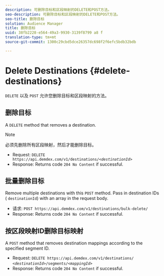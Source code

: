 ```yaml
---
description: 可删除目标和区段映射的DELETE和POST方法。
seo-description: 可删除目标和区段映射的DELETE和POST方法。
seo-title: 删除目标
solution: Audience Manager
title: 删除目标
uuid: 38fb2228-e564-49a3-9930-3139f8799 a8 f
translation-type: tm+mt
source-git-commit: 1300c29cbd5dce26357dc698f2f6efc5bdb32bdb

---
```



# Delete Destinations {#delete-destinations}

`DELETE` 以及 `POST` 允许您删除目标和区段映射的方法。

<!-- r_delete_destinations_all.xml -->

## 删除目标

A `DELETE` method that removes a destination.

>[!NOTE]
>
>必须先删除所有区段映射，然后才能删除目标。

* Request: `DELETE https://api.demdex.com/v1/destinations/`*`<destinationId>`*
* Response: Returns code `204 No Content` if successful.

## 批量删除目标

Remove multiple destinations with this `POST` method. Pass in destination IDs ( `destinationId`) with an array in the request body.

* 请求: `POST https://api.demdex.com/v1/destinations/bulk-delete/`
* Response: Returns code `204 No Content` if successful.

## 按区段映射ID删除目标映射

A `POST` method that removes destination mappings according to the specified segment ID.

* Request: `DELETE https://api.demdex.com/v1/destinations/` *`<destinationId>`*`/segments/`*`<mappingId>`*
* Response: Returns code `204 No Content` if successful.